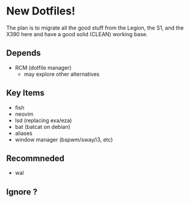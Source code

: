 # New Dotfiles!

The plan is to migrate all the good stuff from the Legion, the S1, and the X390 here and have a good solid (CLEAN) working base.

## Depends
- RCM (dotfile manager)
  - may explore other alternatives

## Key Items 
- fish
- neovim
- lsd (replacing exa/eza)
- bat (batcat on debian)
- aliases
- window manager (bspwm/sway/i3, etc)


## Recommneded
- wal 

## Ignore ?

